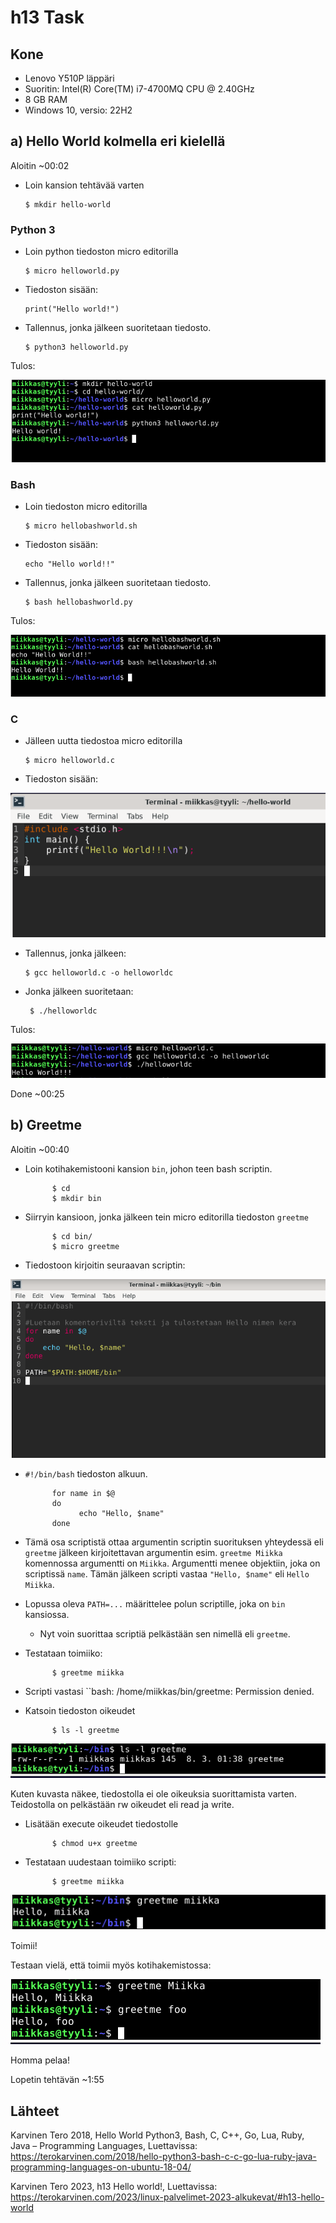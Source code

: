 # h13 Task

## Kone

- Lenovo Y510P läppäri
- Suoritin: Intel(R) Core(TM) i7-4700MQ CPU @ 2.40GHz
- 8 GB RAM
- Windows 10, versio: 22H2

## a) Hello World kolmella eri kielellä

Aloitin ~00:02

- Loin kansion tehtävää varten

      $ mkdir hello-world

### Python 3

- Loin python tiedoston micro editorilla

      $ micro helloworld.py

- Tiedoston sisään:

      print("Hello world!")
      
- Tallennus, jonka jälkeen suoritetaan tiedosto.

      $ python3 helloworld.py 
      
Tulos:

![Add file: 13 1](h13-1.PNG)

### Bash

- Loin tiedoston micro editorilla

      $ micro hellobashworld.sh

- Tiedoston sisään:

      echo "Hello world!!"
      
- Tallennus, jonka jälkeen suoritetaan tiedosto.

      $ bash hellobashworld.py 
      
Tulos:

![Add file: 13 2](13-2.PNG)

### C

- Jälleen uutta tiedostoa micro editorilla

      $ micro helloworld.c

- Tiedoston sisään:

![Add file: 13 4](h13-4.PNG)
      
- Tallennus, jonka jälkeen:

      $ gcc helloworld.c -o helloworldc 

- Jonka jälkeen suoritetaan:

       $ ./helloworldc 

Tulos:

![Add file: 13 3](13-3.PNG)


Done ~00:25

## b) Greetme

Aloitin ~00:40

- Loin kotihakemistooni kansion ``bin``, johon teen bash scriptin.

            $ cd
            $ mkdir bin
            
- Siirryin kansioon, jonka jälkeen tein micro editorilla tiedoston ``greetme``

            $ cd bin/
            $ micro greetme
            
- Tiedostoon kirjoitin seuraavan scriptin:

![Add file: 13 5](13-5.PNG)

- ``#!/bin/bash`` tiedoston alkuun.

            for name in $@
            do
                  echo "Hello, $name"
            done
          
 - Tämä osa scriptistä ottaa argumentin scriptin suorituksen yhteydessä eli ``greetme`` jälkeen kirjoitettavan argumentin esim. ``greetme Miikka`` komennossa argumentti on  ``Miikka``. Argumentti menee objektiin, joka on scriptissä ``name``. Tämän jälkeen scripti vastaa ``"Hello, $name"`` eli ``Hello Miikka``.
 -  Lopussa oleva ``PATH=...`` määrittelee polun scriptille, joka on ``bin`` kansiossa.
      - Nyt voin suorittaa scriptiä pelkästään sen nimellä eli ``greetme``.
- Testataan toimiiko:

            $ greetme miikka
            
- Scripti vastasi ``bash: /home/miikkas/bin/greetme: Permission denied.
- Katsoin tiedoston oikeudet

            $ ls -l greetme
           
![Add file: 13 8](13-8.PNG)

Kuten kuvasta näkee, tiedostolla ei ole oikeuksia suorittamista varten. Teidostolla on pelkästään rw oikeudet eli read ja write. 
- Lisätään execute oikeudet tiedostolle

            $ chmod u+x greetme
       
- Testataan uudestaan toimiiko scripti:

            $ greetme miikka
            
![Add file: 13 9](13-9.PNG)

Toimii!

Testaan vielä, että toimii myös kotihakemistossa:

![Add file: 13 6](13-6.PNG)

Homma pelaa!

Lopetin tehtävän ~1:55

## Lähteet 

Karvinen Tero 2018, Hello World Python3, Bash, C, C++, Go, Lua, Ruby, Java – Programming Languages, Luettavissa: https://terokarvinen.com/2018/hello-python3-bash-c-c-go-lua-ruby-java-programming-languages-on-ubuntu-18-04/

Karvinen Tero 2023, h13 Hello world!, Luettavissa: https://terokarvinen.com/2023/linux-palvelimet-2023-alkukevat/#h13-hello-world
